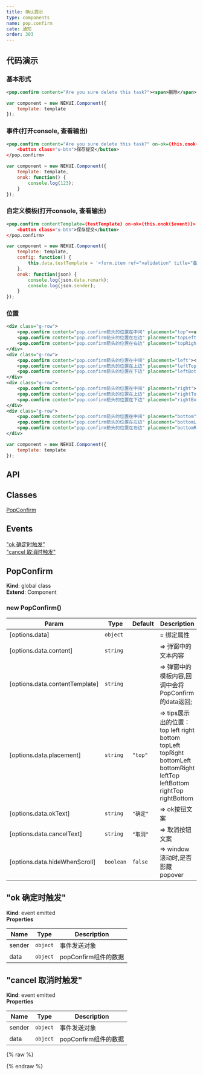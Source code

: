 ```yaml
---
title: 确认提示
type: components
name: pop.confirm
cate: 通知
order: 303
---
```


## 代码演示

### 基本形式

<!-- demo_start -->
<div class="m-example"></div>

```xml
<pop.confirm content="Are you sure delete this task?"><span>删除</span></pop.confirm>
```

```javascript
var component = new NEKUI.Component({
    template: template
});
```
<!-- demo_end -->

### 事件(打开console, 查看输出)

<!-- demo_start -->
<div class="m-example"></div>

```xml
<pop.confirm content="Are you sure delete this task?" on-ok={this.onok()}>
    <button class="u-btn">保存提交</button>
</pop.confirm>
```

```javascript
var component = new NEKUI.Component({
    template: template,
    onok: function() {
        console.log(123);
    }
});
```
<!-- demo_end -->

### 自定义模板(打开console, 查看输出)

<!-- demo_start -->
<div class="m-example"></div>

```xml
<pop.confirm contentTemplate={testTemplate} on-ok={this.onok($event)}>
    <button class="u-btn">保存提交</button>
</pop.confirm>
```

```javascript
var component = new NEKUI.Component({
    template: template,
    config: function() {
        this.data.testTemplate = '<form.item ref="validation" title="备注" required row><ui.textarea required showTip=false value={remark} height=50 /></form.item>';
    },
    onok: function(json) {
        console.log(json.data.remark);
        console.log(json.sender);
    }
});
```
<!-- demo_end -->

### 位置

<!-- demo_start -->
<div class="m-example"></div>

```xml
<div class="g-row">
    <pop.confirm content="pop.confirm箭头的位置在中间" placement="top"><ui.button title="top" /></pop.confirm>
    <pop.confirm content="pop.confirm箭头的位置在左边" placement="topLeft"><ui.button title="topLeft" /></pop.confirm>
    <pop.confirm content="pop.confirm箭头的位置在右边" placement="topRight"><ui.button title="topRight" /></pop.confirm>
</div>
<div class="g-row">
    <pop.confirm content="pop.confirm箭头的位置在中间" placement="left"><ui.button title="left" /></pop.confirm>
    <pop.confirm content="pop.confirm箭头的位置在上边" placement="leftTop"><ui.button title="leftTop" /></pop.confirm>
    <pop.confirm content="pop.confirm箭头的位置在下边" placement="leftBottom"><ui.button title="leftBottom" /></pop.confirm>
</div>
<div class="g-row">
    <pop.confirm content="pop.confirm箭头的位置在中间" placement="right"><ui.button title="right" /></pop.confirm>
    <pop.confirm content="pop.confirm箭头的位置在上边" placement="rightTop"><ui.button title="rightTop" /></pop.confirm>
    <pop.confirm content="pop.confirm箭头的位置在下边" placement="rightBottom"><ui.button title="rightBottom" /></pop.confirm>
</div>
<div class="g-row">
    <pop.confirm content="pop.confirm箭头的位置在中间" placement="bottom"><ui.button title="bottom" /></pop.confirm>
    <pop.confirm content="pop.confirm箭头的位置在左边" placement="bottomLeft"><ui.button title="bottomLeft" /></pop.confirm>
    <pop.confirm content="pop.confirm箭头的位置在右边" placement="bottomRight"><ui.button title="bottomRight" /></pop.confirm>
</div>
```

```javascript
var component = new NEKUI.Component({
    template: template
});
```
<!-- demo_end -->

## API
## Classes

<dl>
<dt><a href="#PopConfirm">PopConfirm</a></dt>
<dd></dd>
</dl>

## Events

<dl>
<dt><a href="#event_ok 确定时触发">"ok 确定时触发"</a></dt>
<dd></dd>
<dt><a href="#event_cancel 取消时触发">"cancel 取消时触发"</a></dt>
<dd></dd>
</dl>

<a name="PopConfirm"></a>

## PopConfirm
**Kind**: global class  
**Extend**: Component  
<a name="new_PopConfirm_new"></a>

### new PopConfirm()

| Param | Type | Default | Description |
| --- | --- | --- | --- |
| [options.data] | <code>object</code> |  | = 绑定属性 |
| [options.data.content] | <code>string</code> |  | => 弹窗中的文本内容 |
| [options.data.contentTemplate] | <code>string</code> |  | => 弹窗中的模板内容,回调中会将PopConfirm的data返回; |
| [options.data.placement] | <code>string</code> | <code>&quot;top&quot;</code> | => tips展示出的位置：top left right bottom topLeft topRight bottomLeft bottomRight leftTop leftBottom rightTop rightBottom |
| [options.data.okText] | <code>string</code> | <code>&quot;确定&quot;</code> | => ok按钮文案 |
| [options.data.cancelText] | <code>string</code> | <code>&quot;取消&quot;</code> | => 取消按钮文案 |
| [options.data.hideWhenScroll] | <code>boolean</code> | <code>false</code> | => window滚动时,是否影藏popover |

<a name="event_ok 确定时触发"></a>

## "ok 确定时触发"
**Kind**: event emitted  
**Properties**

| Name | Type | Description |
| --- | --- | --- |
| sender | <code>object</code> | 事件发送对象 |
| data | <code>object</code> | popConfirm组件的数据 |

<a name="event_cancel 取消时触发"></a>

## "cancel 取消时触发"
**Kind**: event emitted  
**Properties**

| Name | Type | Description |
| --- | --- | --- |
| sender | <code>object</code> | 事件发送对象 |
| data | <code>object</code> | popConfirm组件的数据 |


{% raw %}
<script>
var index = 0;

    (function(index) {
      var template = NEKUI._.multiline(function(){/*
      
<pop.confirm content="Are you sure delete this task?"><span>删除</span></pop.confirm>

      */});
      
var component = new NEKUI.Component({
    template: template
});

      component.$inject(document.querySelectorAll('.m-example')[index]);
    })(index++);
    
    (function(index) {
      var template = NEKUI._.multiline(function(){/*
      
<pop.confirm content="Are you sure delete this task?" on-ok={this.onok()}>
    <button class="u-btn">保存提交</button>
</pop.confirm>

      */});
      
var component = new NEKUI.Component({
    template: template,
    onok: function() {
        console.log(123);
    }
});

      component.$inject(document.querySelectorAll('.m-example')[index]);
    })(index++);
    
    (function(index) {
      var template = NEKUI._.multiline(function(){/*
      
<pop.confirm contentTemplate={testTemplate} on-ok={this.onok($event)}>
    <button class="u-btn">保存提交</button>
</pop.confirm>

      */});
      
var component = new NEKUI.Component({
    template: template,
    config: function() {
        this.data.testTemplate = '<form.item ref="validation" title="备注" required row><ui.textarea required showTip=false value={remark} height=50 /></form.item>';
    },
    onok: function(json) {
        console.log(json.data.remark);
        console.log(json.sender);
    }
});

      component.$inject(document.querySelectorAll('.m-example')[index]);
    })(index++);
    
    (function(index) {
      var template = NEKUI._.multiline(function(){/*
      
<div class="g-row">
    <pop.confirm content="pop.confirm箭头的位置在中间" placement="top"><ui.button title="top" /></pop.confirm>
    <pop.confirm content="pop.confirm箭头的位置在左边" placement="topLeft"><ui.button title="topLeft" /></pop.confirm>
    <pop.confirm content="pop.confirm箭头的位置在右边" placement="topRight"><ui.button title="topRight" /></pop.confirm>
</div>
<div class="g-row">
    <pop.confirm content="pop.confirm箭头的位置在中间" placement="left"><ui.button title="left" /></pop.confirm>
    <pop.confirm content="pop.confirm箭头的位置在上边" placement="leftTop"><ui.button title="leftTop" /></pop.confirm>
    <pop.confirm content="pop.confirm箭头的位置在下边" placement="leftBottom"><ui.button title="leftBottom" /></pop.confirm>
</div>
<div class="g-row">
    <pop.confirm content="pop.confirm箭头的位置在中间" placement="right"><ui.button title="right" /></pop.confirm>
    <pop.confirm content="pop.confirm箭头的位置在上边" placement="rightTop"><ui.button title="rightTop" /></pop.confirm>
    <pop.confirm content="pop.confirm箭头的位置在下边" placement="rightBottom"><ui.button title="rightBottom" /></pop.confirm>
</div>
<div class="g-row">
    <pop.confirm content="pop.confirm箭头的位置在中间" placement="bottom"><ui.button title="bottom" /></pop.confirm>
    <pop.confirm content="pop.confirm箭头的位置在左边" placement="bottomLeft"><ui.button title="bottomLeft" /></pop.confirm>
    <pop.confirm content="pop.confirm箭头的位置在右边" placement="bottomRight"><ui.button title="bottomRight" /></pop.confirm>
</div>

      */});
      
var component = new NEKUI.Component({
    template: template
});

      component.$inject(document.querySelectorAll('.m-example')[index]);
    })(index++);
    
</script>
{% endraw %}